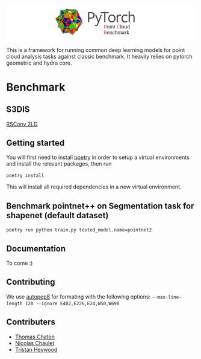 ![Project Logo](/docs/logo.png)

This is a framework for running common deep learning models for point cloud analysis tasks against classic benchmark. It heavily relies on pytorch geometric and hydra core.

# Benchmark
## S3DIS

[RSConv 2LD](/benchmark/s3dis_fold5/RSConv_2LD.md)

## Getting started
You will first need to install [poetry](https://poetry.eustace.io/) in order to setup a virtual environments and install the relevant packages, then run
```
poetry install
```
This will install all required dependencies in a new virtual environment.

## Benchmark pointnet++ on Segmentation task for shapenet (default dataset)
```
poetry run python train.py tested_model.name=pointnet2
```

## Documentation

To come :)

## Contributing
We use [autopep8](https://github.com/hhatto/autopep8) for formating with the following options:
`--max-line-length 120 --ignore E402,E226,E24,W50,W690`

## Contributers
- [Thomas Chaton](https://github.com/tchaton)
- [Nicolas Chaulet](https://github.com/nicolas-chaulet)
- [Tristan Heywood](https://github.com/tristanheywood)
